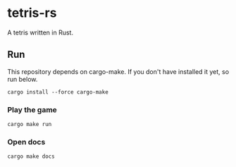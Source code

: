 # tetris-rs

A tetris written in Rust.

## Run

This repository depends on cargo-make. If you don't have installed it yet, so run below.

```shell
cargo install --force cargo-make
```

### Play the game

```shell
cargo make run
```

### Open docs

```shell
cargo make docs
```